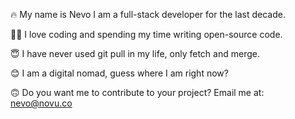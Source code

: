 🔥 My name is Nevo I am a full-stack developer for the last decade.

🙏🏻 I love coding and spending my time writing open-source code.

😇 I have never used git pull in my life, only fetch and merge.

😊 I am a digital nomad, guess where I am right now?

🙃 Do you want me to contribute to your project? Email me at: nevo@novu.co

